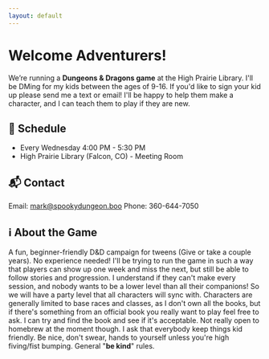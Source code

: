 ```yaml
---
layout: default
---
```


# Welcome Adventurers!
We’re running a **Dungeons & Dragons game** at the High Prairie Library. I'll be DMing for my kids between the ages of 9-16. If you'd like to sign your kid up please send me a text or email! I'll be happy to help them make a character, and I can teach them to play if they are new. 

## 📅 Schedule
- Every Wednesday 4:00 PM - 5:30 PM
- High Prairie Library (Falcon, CO) - Meeting Room

## 📬 Contact
Email: mark@spookydungeon.boo
Phone: 360-644-7050

## ℹ️ About the Game
A fun, beginner-friendly D&D campaign for tweens (Give or take a couple years). No experience needed! I'll be trying to run the game in such a way that players can show up one week and miss the next, but still be able to follow stories and progression. I understand if they can't make every session, and nobody wants to be a lower level than all their companions! So we will have a party level that all characters will sync with. Characters are generally limited to base races and classes, as I don't own all the books, but if there's something from an official book you really want to play feel free to ask. I can try and find the book and see if it's acceptable. Not really open to homebrew at the moment though. I ask that everybody keep things kid friendly. Be nice, don't swear, hands to yourself unless you're high fiving/fist bumping. General "**be kind**" rules. 
